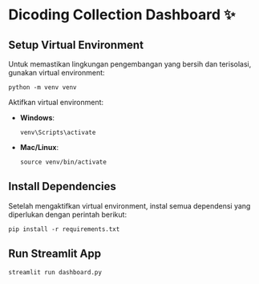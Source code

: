 # Dicoding Collection Dashboard ✨

## Setup Virtual Environment
Untuk memastikan lingkungan pengembangan yang bersih dan terisolasi, gunakan virtual environment:

```
python -m venv venv
```

Aktifkan virtual environment:
- **Windows**:
  ```
  venv\Scripts\activate
  ```
- **Mac/Linux**:
  ```
  source venv/bin/activate
  ```

## Install Dependencies
Setelah mengaktifkan virtual environment, instal semua dependensi yang diperlukan dengan perintah berikut:

```
pip install -r requirements.txt
```

## Run Streamlit App
```
streamlit run dashboard.py
```

